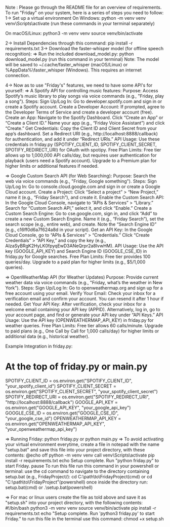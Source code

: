 Note : Please go through the README file for an overview of requirements.
To run "Friday" on your system, here is a series of steps you need to follow:
1-> Set up a virtual environment
    On Windows: python -m venv venv
                venv\Scripts\activate    (run these commands in your terminal separately)
                
  On macOS/Linux: python3 -m venv venv
source venv/bin/activate

2-> Install Dependencies through this command: pip install -r requirements.txt
3-> Download the faster-whisper model (for offline speech recognition): 
    => Run the included download_model.py: python download_model.py (run this command in your terminal)
    Note: The model will be saved to ~/.cache/faster_whisper (macOS/Linux) or %AppData%\faster_whisper (Windows). This requires an internet connection.

4-> Now as to use "Friday's" features, we need to have some API's for yourself:
    => A Spotify API for controlling music features:
    Purpose: Access Spotify’s music library to play songs via voice commands (e.g., "Friday, play a song").
Steps:
Sign Up/Log In:
Go to developer.spotify.com and sign in or create a Spotify account.
Create a Developer Account:
If prompted, agree to the Developer Terms of Service and create a developer account (free).
Create an App:
Navigate to the Spotify Dashboard.
Click “Create an App” or “Create a Client ID.”
Name your app (e.g., “Friday Voice Assistant”) and click “Create.”
Get Credentials:
Copy the Client ID and Client Secret from your app’s dashboard.
Set a Redirect URI (e.g., http://localhost:8888/callback) for authentication, and add it under “Redirect URIs.”
API Usage:
Use these credentials in friday.py (SPOTIFY_CLIENT_ID, SPOTIFY_CLIENT_SECRET, SPOTIFY_REDIRECT_URI) for OAuth with spotipy.
Free Plan Limits:
Free tier allows up to 1,000,000 API calls/day, but requires user authentication for playback (users need a Spotify account).
Upgrade to a Premium plan for higher limits or additional features if needed.

   => Google Custom Search API (for Web Searching):
      Purpose: Search the web via voice commands (e.g., "Friday, Google something").
Steps:
Sign Up/Log In:
Go to console.cloud.google.com and sign in or create a Google Cloud account.
Create a Project:
Click “Select a project” > “New Project,” name it (e.g., “Friday Search”), and create it.
Enable the Custom Search API:
In the Google Cloud Console, navigate to “APIs & Services” > “Library.”
Search for “Custom Search API,” select it, and click “Enable.”
Create a Custom Search Engine:
Go to cse.google.com, sign in, and click “Add” to create a new Custom Search Engine.
Name it (e.g., “Friday Search”), set the search scope (e.g., entire web), and create.
Note the “Search Engine ID” (e.g., c16ff0d6a7f624a8d in your script).
Get an API Key:
In the Google Cloud Console, go to “APIs & Services” > “Credentials.”
Click “Create Credentials” > “API Key,” and copy the key (e.g., AIzaSyBRgK2HyLK0fpyqEwD3ANeQrpr2a8IvwHM).
API Usage:
Use the API key (GOOGLE_API_KEY) and Search Engine ID (GOOGLE_CSE_ID) in friday.py for Google searches.
Free Plan Limits:
Free tier provides 100 queries/day. Upgrade to a paid plan for higher limits (e.g., $5/1,000 queries).

  => OpenWeatherMap API (for Weather Updates)
     Purpose: Provide current weather data via voice commands (e.g., "Friday, what’s the weather in New York").
Steps:
Sign Up/Log In:
Go to openweathermap.org and sign up for a free account using your email.
Verify Your Email:
Check your inbox for a verification email and confirm your account. You can resend it after 1 hour if needed.
Get Your API Key:
After verification, check your inbox for a welcome email containing your API key (APPID).
Alternatively, log in, go to your account page, and find or generate your API key under “API Keys.”
API Usage:
Use the API key (OPENWEATHERMAP_API_KEY) in friday.py for weather queries.
Free Plan Limits:
Free tier allows 60 calls/minute. Upgrade to paid plans (e.g., One Call by Call for 1,000 calls/day) for higher limits or additional data (e.g., historical weather).

Example Integration in friday.py:
# At the top of friday.py or main.py
SPOTIFY_CLIENT_ID = os.environ.get("SPOTIFY_CLIENT_ID", "your_spotify_client_id")
SPOTIFY_CLIENT_SECRET = os.environ.get("SPOTIFY_CLIENT_SECRET", "your_spotify_client_secret")
SPOTIFY_REDIRECT_URI = os.environ.get("SPOTIFY_REDIRECT_URI", "http://localhost:8888/callback")
GOOGLE_API_KEY = os.environ.get("GOOGLE_API_KEY", "your_google_api_key")
GOOGLE_CSE_ID = os.environ.get("GOOGLE_CSE_ID", "your_google_cse_id")
OPENWEATHERMAP_API_KEY = os.environ.get("OPENWEATHERMAP_API_KEY", "your_openweathermap_api_key")

=> Running Friday: python friday.py or python main.py
=> To avoid activating your virtual environment everytime, create a file in notepad with the name "setup.bat" and save this file into your project directory, with these contents: 
@echo off
python -m venv venv
call venv\Scripts\activate
pip install -r requirements.txt
echo Setup complete. Run "python friday.py" to start Friday.
pause
To run this file run this command in your powershell or terminal: 
use the cd command to navigate to the directory containing setup.bat (e.g., FridayProject/): cd C:\path\to\FridayProject(cmd) or cd "C:\path\to\FridayProject"(powershell)
once inside the directory run: setup.bat(cmd) or .\setup.bat(powershell)



=> For mac or linux users create the file as told above and save it as "setup.sh" into your project directory, with the following contents:
#!/bin/bash
python3 -m venv venv
source venv/bin/activate
pip install -r requirements.txt
echo "Setup complete. Run 'python3 friday.py' to start Friday."
to run this file in the terminal  use this command: chmod +x setup.sh
